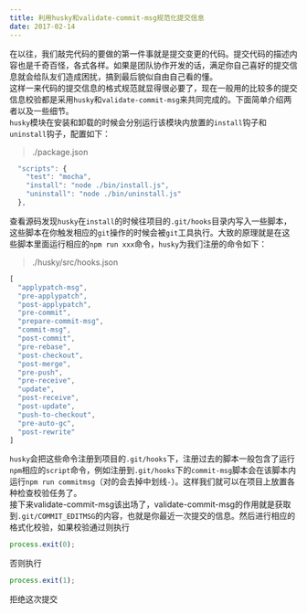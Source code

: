 ```yaml
---
title: 利用husky和validate-commit-msg规范化提交信息
date: 2017-02-14
---
```


在以往，我们敲完代码的要做的第一件事就是提交变更的代码。提交代码的描述内容也是千奇百怪，各式各样。如果是团队协作开发的话，满足你自己喜好的提交信息就会给队友们造成困扰，搞到最后貌似自由自己看的懂。  
这样一来代码的提交信息的格式规范就显得很必要了，现在一般用的比较多的提交信息校验都是采用`husky`和`validate-commit-msg`来共同完成的。下面简单介绍两者以及一些细节。  
`husky`模块在安装和卸载的时候会分别运行该模块内放置的`install`钩子和`uninstall`钩子，配置如下：
> ./package.json
``` javascript
  "scripts": {
    "test": "mocha",
    "install": "node ./bin/install.js",
    "uninstall": "node ./bin/uninstall.js"
  },
```
查看源码发现`husky`在`install`的时候往项目的`.git/hooks`目录内写入一些脚本，这些脚本在你触发相应的`git`操作的时候会被`git`工具执行。大致的原理就是在这些脚本里面运行相应的`npm run xxx`命令，`husky`为我们注册的命令如下：  
> ./husky/src/hooks.json
``` javascript
[
  "applypatch-msg",
  "pre-applypatch",
  "post-applypatch",
  "pre-commit",
  "prepare-commit-msg",
  "commit-msg",
  "post-commit",
  "pre-rebase",
  "post-checkout",
  "post-merge",
  "pre-push",
  "pre-receive",
  "update",
  "post-receive",
  "post-update",
  "push-to-checkout",
  "pre-auto-gc",
  "post-rewrite"
]
```
`husky`会把这些命令注册到项目的`.git/hooks`下，注册过去的脚本一般包含了运行`npm`相应的`script`命令，例如注册到`.git/hooks`下的`commit-msg`脚本会在该脚本内运行`npm run commitmsg`（对的会去掉中划线`-`）。这样我们就可以在项目上放置各种检查校验任务了。  
接下来validate-commit-msg该出场了，validate-commit-msg的作用就是获取到`.git/COMMIT_EDITMSG`的内容，也就是你最近一次提交的信息。然后进行相应的格式化校验，如果校验通过则执行
```javascript
process.exit(0);
```
否则执行
```javascript
process.exit(1);
```
拒绝这次提交
